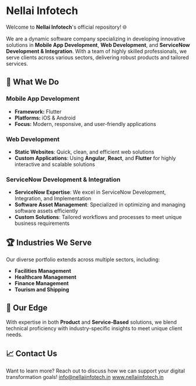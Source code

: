 # Nellai Infotech

Welcome to **Nellai Infotech**'s official repository! 🌐

We are a dynamic software company specializing in developing innovative solutions in **Mobile App Development**, **Web Development**, and **ServiceNow Development & Integration**. With a team of highly skilled professionals, we serve clients across various sectors, delivering robust products and tailored services.

## 🚀 What We Do

### Mobile App Development
- **Framework:** Flutter
- **Platforms:** iOS & Android
- **Focus:** Modern, responsive, and user-friendly applications

### Web Development
- **Static Websites**: Quick, clean, and efficient web solutions
- **Custom Applications**: Using **Angular**, **React**, and **Flutter** for highly interactive and scalable solutions

### ServiceNow Development & Integration
- **ServiceNow Expertise**: We excel in ServiceNow Development, Integration, and Implementation
- **Software Asset Management**: Specialized in optimizing and managing software assets efficiently
- **Custom Solutions**: Tailored workflows and processes to meet unique business requirements

## 🏆 Industries We Serve
Our diverse portfolio extends across multiple sectors, including:
- **Facilities Management**
- **Healthcare Management**
- **Finance Management**
- **Tourism and Shipping**

## 🌟 Our Edge
With expertise in both **Product** and **Service-Based** solutions, we blend technical proficiency with industry-specific insights to meet unique client needs.

## 📈 Contact Us
Want to learn more? Reach out to discuss how we can support your digital transformation goals!
info@nellaiinfotech.in
www.nellaiinfotech.in
